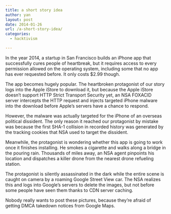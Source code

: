 ```yaml
---
title: a short story idea
author: yan
layout: post
date: 2014-01-26
url: /a-short-story-idea/
categories:
  - hacktivism

---
```

In the year 2014, a startup in San Francisco builds an iPhone app that successfully cures people of heartbreak, but it requires access to every permission allowed on the operating system, including some that no app has ever requested before. It only costs $2.99 though.

The app becomes hugely popular. The heartbroken protagonist of our story logs into the Apple iStore to download it, but because the Apple iStore doesn&#8217;t support HTTP Strict Transport Security yet, an NSA FOXACID server intercepts the HTTP request and injects targeted iPhone malware into the download before Apple&#8217;s servers have a chance to respond.

However, the malware was actually targeted for the iPhone of an overseas political dissident. The only reason it reached our protagonist by mistake was because the first SHA-1 collision in recorded history was generated by the tracking cookies that NSA used to target the dissident.

Meanwhile, the protagonist is wondering whether this app is going to work once it finishes installing. He smokes a cigarette and walks along a bridge in the pouring rain. Thousands of miles away, an NSA agent pinpoints his location and dispatches a killer drone from the nearest drone refueling station.

The protagonist is silently assassinated in the dark while the entire scene is caught on camera by a roaming Google Street View car. The NSA realizes this and logs into Google&#8217;s servers to delete the images, but not before some people have seen them thanks to CDN server caching.

Nobody really wants to post these pictures, because they&#8217;re afraid of getting DMCA takedown notices from Google Maps.
